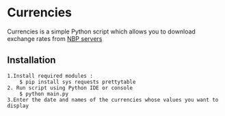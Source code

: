 # Currencies
Currencies is a simple Python script which allows you to download exchange rates from [NBP servers](https://www.nbp.pl/home.aspx?f=/kursy/instrukcja_pobierania_kursow_walut.html) 
## Installation
    1.Install required modules :
        $ pip install sys requests prettytable
    2. Run script using Python IDE or console
        $ python main.py
    3.Enter the date and names of the currencies whose values you want to display
